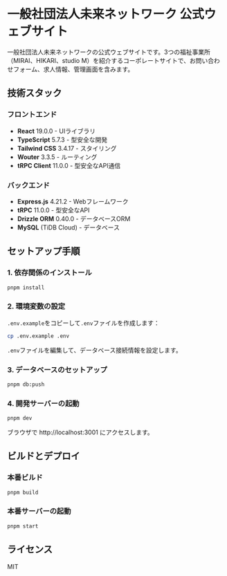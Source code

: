 # 一般社団法人未来ネットワーク 公式ウェブサイト

一般社団法人未来ネットワークの公式ウェブサイトです。3つの福祉事業所（MIRAI、HIKARI、studio M）を紹介するコーポレートサイトで、お問い合わせフォーム、求人情報、管理画面を含みます。

## 技術スタック

### フロントエンド
- **React** 19.0.0 - UIライブラリ
- **TypeScript** 5.7.3 - 型安全な開発
- **Tailwind CSS** 3.4.17 - スタイリング
- **Wouter** 3.3.5 - ルーティング
- **tRPC Client** 11.0.0 - 型安全なAPI通信

### バックエンド
- **Express.js** 4.21.2 - Webフレームワーク
- **tRPC** 11.0.0 - 型安全なAPI
- **Drizzle ORM** 0.40.0 - データベースORM
- **MySQL** (TiDB Cloud) - データベース

## セットアップ手順

### 1. 依存関係のインストール

```bash
pnpm install
```

### 2. 環境変数の設定

`.env.example`をコピーして`.env`ファイルを作成します：

```bash
cp .env.example .env
```

`.env`ファイルを編集して、データベース接続情報を設定します。

### 3. データベースのセットアップ

```bash
pnpm db:push
```

### 4. 開発サーバーの起動

```bash
pnpm dev
```

ブラウザで http://localhost:3001 にアクセスします。

## ビルドとデプロイ

### 本番ビルド

```bash
pnpm build
```

### 本番サーバーの起動

```bash
pnpm start
```

## ライセンス

MIT